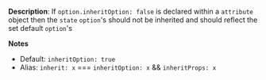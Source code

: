 __Description__: If `option.inheritOption: false` is declared within a `attribute` object then the `state` `option`'s should not be inherited and should reflect the set default `option`'s

__Notes__

+ Default: `inheritOption: true`
+ Alias: `inherit: x` === `inheritOption: x` && `inheritProps: x`